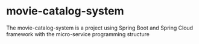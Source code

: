 # movie-catalog-system
The movie-catalog-system is a project using Spring Boot and Spring Cloud framework with the micro-service programming structure